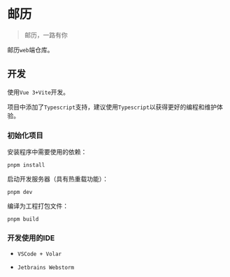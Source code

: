 # 邮历

> 邮历，一路有你

邮历`web`端仓库。

## 开发

使用`Vue 3+Vite`开发。

项目中添加了`Typescript`支持，建议使用`Typescript`以获得更好的编程和维护体验。

### 初始化项目

安装程序中需要使用的依赖：

```shell
pnpm install
```

启动开发服务器（具有热重载功能）：

```shell
pnpm dev
```

编译为工程打包文件：

```shell
pnpm build
```

### 开发使用的IDE

- `VSCode + Volar`

- `Jetbrains Webstorm`

